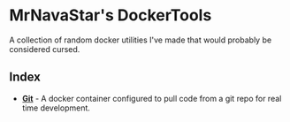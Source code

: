 # MrNavaStar's DockerTools

A collection of random docker utilities I've made that would probably be considered cursed.

## Index
- [**Git**](https://github.com/MrNavaStar/DockerTools/blob/main/tools/git/README.md) - A docker container configured to pull code from a git repo for real time development.
